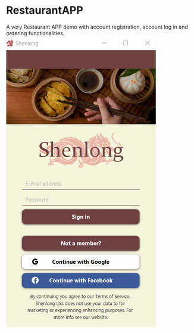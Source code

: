 # RestaurantAPP
A very Restaurant APP demo with account registration, account log in and ordering functionalities.
![Screenshot](RestaurantScreenshot.PNG)
